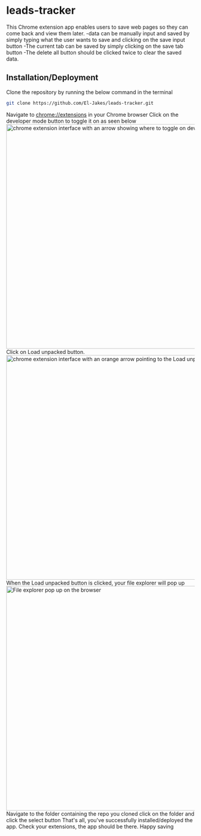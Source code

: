 # leads-tracker
This Chrome extension app enables users to save web pages so they can come back and view them later.
-data can be manually input and saved by simply typing what the user wants to save and clicking on the save input button
-The current tab can be saved by simply clicking on the save tab button
-The delete all button should be clicked twice to clear the saved data.

## Installation/Deployment
Clone the repository by running the below command in the terminal
```sh
git clone https://github.com/El-Jakes/leads-tracker.git
```
Navigate to [chrome://extensions](https://chrome://extensions) in your Chrome browser
Click on the developer mode button to toggle it on as seen below
<img src="https://i.ibb.co/3fNXKph/chrome-clip.png" alt=" chrome extension interface with an arrow showing where to toggle on developer mode" border="0" width="600px">
Click on Load unpacked button.
<img src="https://ibb.co/3Wt0Xys" alt=" chrome extension interface with an orange arrow pointing to the Load unpacked button" width="600px">
When the Load unpacked button is clicked, your file explorer will pop up
<img src="https://ibb.co/rHyYBCR" alt=" File explorer pop up on  the browser" width="600px">
Navigate to the folder containing the repo you cloned
click on the folder and click the select button
That's all, you've successfully installed/deployed the app.
Check your extensions, the app should be there.
Happy saving

